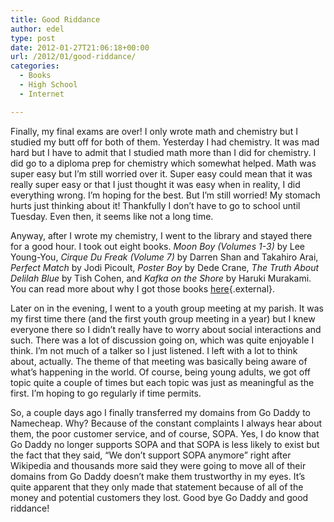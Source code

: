 ```yaml
---
title: Good Riddance
author: edel
type: post
date: 2012-01-27T21:06:18+00:00
url: /2012/01/good-riddance/
categories:
  - Books
  - High School
  - Internet

---
```

Finally, my final exams are over! I only wrote math and chemistry but I studied my butt off for both of them. Yesterday I had chemistry. It was mad hard but I have to admit that I studied math more than I did for chemistry. I did go to a diploma prep for chemistry which somewhat helped. Math was super easy but I&#8217;m still worried over it. Super easy could mean that it was really super easy or that I just thought it was easy when in reality, I did everything wrong. I&#8217;m hoping for the best. But I&#8217;m still worried! My stomach hurts just thinking about it! Thankfully I don&#8217;t have to go to school until Tuesday. Even then, it seems like not a long time.

Anyway, after I wrote my chemistry, I went to the library and stayed there for a good hour. I took out eight books. _Moon Boy (Volumes 1-3)_ by Lee Young-You, _Cirque Du Freak (Volume 7)_ by Darren Shan and Takahiro Arai, _Perfect Match_ by Jodi Picoult, _Poster Boy_ by Dede Crane, _The Truth About Delilah Blue_ by Tish Cohen, and _Kafka on the Shore_ by Haruki Murakami. You can read more about why I got those books [here][1]{.external}.

Later on in the evening, I went to a youth group meeting at my parish. It was my first time there (and the first youth group meeting in a year) but I knew everyone there so I didn&#8217;t really have to worry about social interactions and such. There was a lot of discussion going on, which was quite enjoyable I think. I&#8217;m not much of a talker so I just listened. I left with a lot to think about, actually. The theme of that meeting was basically being aware of what&#8217;s happening in the world. Of course, being young adults, we got off topic quite a couple of times but each topic was just as meaningful as the first. I&#8217;m hoping to go regularly if time permits.

So, a couple days ago I finally transferred my domains from Go Daddy to Namecheap. Why? Because of the constant complaints I always hear about them, the poor customer service, and of course, SOPA. Yes, I do know that Go Daddy no longer supports SOPA and that SOPA is less likely to exist but the fact that they said, &#8220;We don&#8217;t support SOPA anymore&#8221; right after Wikipedia and thousands more said they were going to move all of their domains from Go Daddy doesn&#8217;t make them trustworthy in my eyes. It&#8217;s quite apparent that they only made that statement because of all of the money and potential customers they lost. Good bye Go Daddy and good riddance!

<ol class="footnote">
</ol>

 [1]: http://room304.brokenphrases.info/at-the-library-1/